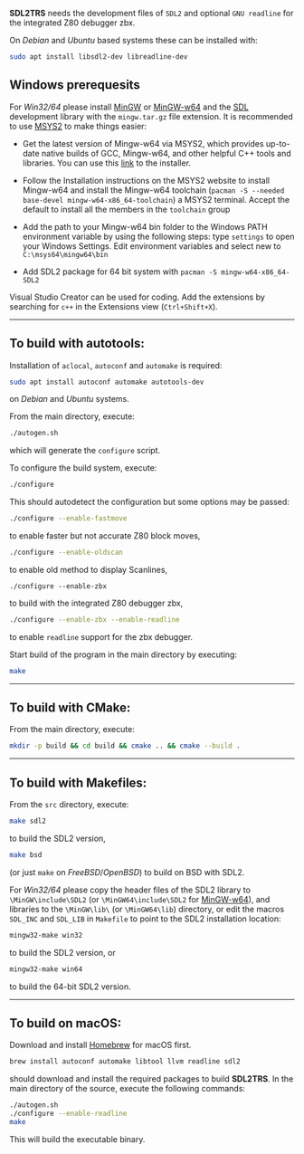 **SDL2TRS** needs the development files of `SDL2` and optional
`GNU readline` for the integrated Z80 debugger zbx.

On *Debian* and *Ubuntu* based systems these can be installed with:
```sh
sudo apt install libsdl2-dev libreadline-dev
```

## Windows prerequesits

For *Win32/64* please install [MinGW] or [MinGW-w64] and the [SDL]
development library with the `mingw.tar.gz` file extension.
It is recommended to use [MSYS2] to make things easier:

- Get the latest version of Mingw-w64 via MSYS2, which provides up-to-date native builds of GCC, Mingw-w64, and other helpful C++ tools and libraries. You can use this [link](https://github.com/msys2/msys2-installer/releases/download/2022-06-03/msys2-x86_64-20220603.exe) to the installer.

- Follow the Installation instructions on the MSYS2 website to install Mingw-w64 and install the Mingw-w64 toolchain (`pacman -S --needed base-devel mingw-w64-x86_64-toolchain`) a MSYS2 terminal. Accept the default to install all the members in the `toolchain` group
- Add the path to your Mingw-w64 bin folder to the Windows PATH environment variable by using the following steps: type `settings` to open your Windows Settings. Edit environment variables and
select new to `C:\msys64\mingw64\bin`
- Add SDL2 package for 64 bit system with `pacman -S mingw-w64-x86_64-SDL2`

Visual Studio Creator can be used for coding. Add the extensions by searching for `c++` in the Extensions view (`Ctrl+Shift+X`).

---

To build with autotools:
------------------------

Installation of `aclocal`, `autoconf` and `automake` is required:
```sh
sudo apt install autoconf automake autotools-dev
```
on *Debian* and *Ubuntu* systems.

From the main directory, execute:
```sh
./autogen.sh
```
which will generate the `configure` script.

To configure the build system, execute:
```sh
./configure
```

This should autodetect the configuration but some options may be passed:
```sh
./configure --enable-fastmove
```
to enable faster but not accurate Z80 block moves,
```sh
./configure --enable-oldscan
```
to enable old method to display Scanlines,
```
./configure --enable-zbx
```
to build with the integrated Z80 debugger zbx,
```sh
./configure --enable-zbx --enable-readline
```
to enable `readline` support for the zbx debugger.

Start build of the program in the main directory by executing:
```sh
make
```

---

To build with CMake:
--------------------

From the main directory, execute:
```sh
mkdir -p build && cd build && cmake .. && cmake --build .
```

---

To build with Makefiles:
------------------------

From the `src` directory, execute:
```sh
make sdl2
```
to build the SDL2 version,

```sh
make bsd
```
(or just `make` on *FreeBSD*/*OpenBSD*) to build on BSD with SDL2.

For *Win32/64* please copy the header files of the SDL2 library to
`\MinGW\include\SDL2` (or `\MinGW64\include\SDL2` for [MinGW-w64]),
and libraries to the `\MinGW\lib\` (or `\MinGW64\lib`) directory,
or edit the macros `SDL_INC` and `SDL_LIB` in `Makefile` to point
to the SDL2 installation location:
```sh
mingw32-make win32
```
to build the SDL2 version, or
```sh
mingw32-make win64
```
to build the 64-bit SDL2 version.

---

To build on macOS:
------------------

Download and install [Homebrew] for macOS first.
```sh
brew install autoconf automake libtool llvm readline sdl2
```
should download and install the required packages to build **SDL2TRS**.
In the main directory of the source, execute the following commands:
```sh
./autogen.sh
./configure --enable-readline
make
```
This will build the executable binary.

[Homebrew]: https://brew.sh
[MinGW]: https://osdn.net/projects/mingw/
[MinGW-w64]: http://mingw-w64.org
[MSYS2]: https://www.msys2.org
[SDL]: https://www.libsdl.org
